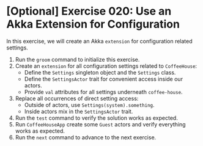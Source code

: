 # [Optional] Exercise 020: Use an Akka Extension for Configuration

In this exercise, we will create an Akka `extension` for configuration related settings.

1. Run the `groom` command to initialize this exercise.
2. Create an `extension` for all configuration settings related to `CoffeeHouse`:
    - Define the `Settings` singleton object and the `Settings` class.
    - Define the `SettingsActor` trait for convenient access inside our actors.
    - Provide `val` attributes for all settings underneath `coffee-house`.
3. Replace all occurrences of direct setting access:
    - Outside of actors, use `Settings(system).something`.
    - Inside actors mix in the `SettingsActor` trait.
4. Run the `test` command to verify the solution works as expected.
5. Run `CoffeeHouseApp` create some `Guest` actors and verify everything works as expected.
6. Run the `next` command to advance to the next exercise.
